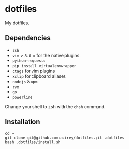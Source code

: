 dotfiles
========

My dotfiles.

## Dependencies
* `zsh`
* `vim` > `8.0.x` for the native plugins
* `python-requests`
* `pip install virtualenvwrapper`
* `ctags` for vim plugins
* `xclip` for clipboard aliases
* `nodejs` & `npm`
* `rvm`
* `go`
* `powerline`

Change your shell to zsh with the `chsh` command.

## Installation
```shell
cd ~
git clone git@github.com:aairey/dotfiles.git .dotfiles
bash .dotfiles/install.sh
```
